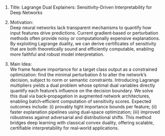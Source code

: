 1. Title: Lagrange Dual Explainers: Sensitivity-Driven Interpretability for Deep Networks

2. Motivation:  
Deep neural networks lack transparent mechanisms to quantify how input features drive predictions. Current gradient‐based or perturbation methods often provide noisy or computationally expensive explanations. By exploiting Lagrange duality, we can derive certificates of sensitivity that are both theoretically sound and efficiently computable, enabling more faithful and robust model interpretation.

3. Main Idea:  
We frame feature importance for a target class output as a constrained optimization: find the minimal perturbation δ to alter the network’s decision, subject to norm or semantic constraints. Introducing Lagrange multipliers yields a dual problem whose optimal dual variables directly quantify each feature’s influence on the decision boundary. We solve this dual via back‐propagation in augmented network architectures, enabling batch‐efficient computation of sensitivity scores. Expected outcomes include: (i) provably tight importance bounds per feature; (ii) faster explanation pipelines using dual‐space optimization; (iii) improved robustness against adversarial and distributional shifts. This method bridges deep learning with classical convex duality, offering scalable, certifiable interpretability for real‐world applications.